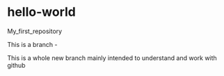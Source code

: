 # hello-world
My_first_repository

This is a branch - 


This is a whole new branch mainly intended to understand and work with github

